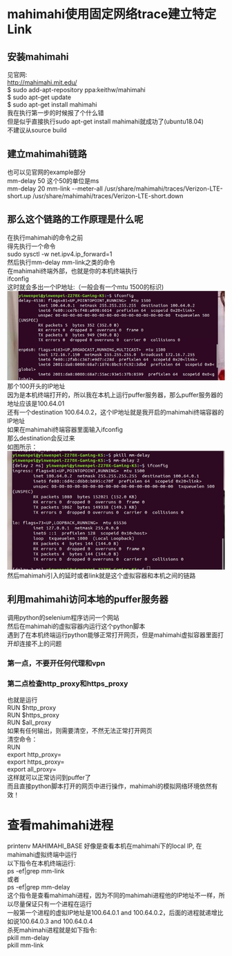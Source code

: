 # mahimahi使用固定网络trace建立特定Link
## 安装mahimahi
见官网:  
http://mahimahi.mit.edu/  
$ sudo add-apt-repository ppa:keithw/mahimahi  
$ sudo apt-get update  
$ sudo apt-get install mahimahi  
我在执行第一步的时候报了个什么错  
但是似乎直接执行sudo apt-get install mahimahi就成功了(ubuntu18.04)    
不建议从source build  

## 建立mahimahi链路 
也可以见官网的example部分  
mm-delay 50     这个50的单位是ms  
mm-delay 20 mm-link --meter-all /usr/share/mahimahi/traces/Verizon-LTE-short.up /usr/share/mahimahi/traces/Verizon-LTE-short.down  


## 那么这个链路的工作原理是什么呢
在执行mahimahi的命令之前  
得先执行一个命令  
sudo sysctl -w net.ipv4.ip_forward=1  
然后执行mm-delay mm-link之类的命令  
在mahimahi终端外部，也就是你的本机终端执行  
ifconfig  
这时就会多出一个IP地址:（一般会有一个mtu 1500的标识)  
![Image text](https://github.com/xiaosayin/Experience_of_research/blob/main/img/mahi_local.jpg)  
那个100开头的IP地址  
因为是本机终端打开的，所以我在本机上运行puffer服务器，那么puffer服务器的地址应该是100.64.01  
还有一个destination  100.64.0.2，这个IP地址就是我开启的mahimahi终端容器的IP地址  
如果在mahimahi终端容器里面输入ifconfig  
那么destination会反过来  
如图所示：  
![Image text](https://github.com/xiaosayin/Experience_of_research/blob/main/img/mahi_con.jpg)
然后mahimahi引入的延时或者link就是这个虚拟容器和本机之间的链路  
## 利用mahimahi访问本地的puffer服务器  
调用python的selenium程序访问一个网站  
然后在mahimahi的虚拟容器内运行这个python脚本  
遇到了在本机终端运行python能够正常打开网页，但是mahimahi虚拟容器里面打开却连接不上的问题  
### 第一点，不要开任何代理和vpn
### 第二点检查http_proxy和https_proxy
也就是运行  
RUN $http_proxy  
RUN $https_proxy  
RUN $all_proxy  
如果有任何输出，则需要清空，不然无法正常打开网页  
清空命令：  
RUN  
export http_proxy=  
export https_proxy=  
export all_proxy=  
这样就可以正常访问到puffer了  
而且直接python脚本打开的网页中进行操作，mahimahi的模拟网络环境依然有效！  

# 查看mahimahi进程  
printenv MAHIMAHI_BASE   好像是查看本机在mahimahi下的local IP, 在mahimahi虚拟终端中运行  
以下指令在本机终端运行:  
ps -ef|grep mm-link  
或者  
ps -ef|grep mm-delay  
这个指令是查看mahimahi进程，因为不同的mahimahi进程他的IP地址不一样，所以尽量保证只有一个进程在运行  
一般第一个进程的虚拟IP地址是100.64.0.1 and 100.64.0.2，后面的进程就递增比如说100.64.0.3 and 100.64.0.4  
杀死mahimahi进程就是如下指令:  
pkill mm-delay  
pkill mm-link  


